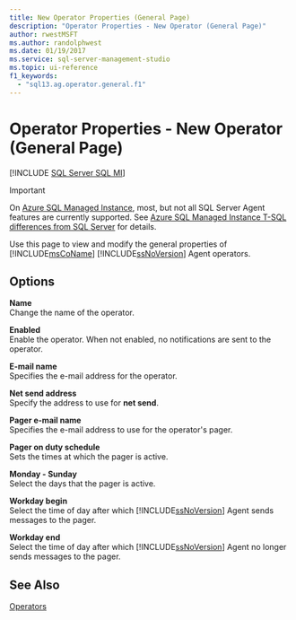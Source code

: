 ```yaml
---
title: New Operator Properties (General Page)
description: "Operator Properties - New Operator (General Page)"
author: rwestMSFT
ms.author: randolphwest
ms.date: 01/19/2017
ms.service: sql-server-management-studio
ms.topic: ui-reference
f1_keywords:
  - "sql13.ag.operator.general.f1"
---
```


# Operator Properties - New Operator (General Page)

[!INCLUDE [SQL Server SQL MI](../includes/applies-to-version/sql-asdbmi.md)]

> [!IMPORTANT]  
> On [Azure SQL Managed Instance](/azure/sql-database/sql-database-managed-instance), most, but not all SQL Server Agent features are currently supported. See [Azure SQL Managed Instance T-SQL differences from SQL Server](/azure/sql-database/sql-database-managed-instance-transact-sql-information#sql-server-agent) for details.

Use this page to view and modify the general properties of [!INCLUDE[msCoName](../includes/msconame-md.md)] [!INCLUDE[ssNoVersion](../includes/ssnoversion-md.md)] Agent operators.  
  
## Options  
**Name**  
Change the name of the operator.  
  
**Enabled**  
Enable the operator. When not enabled, no notifications are sent to the operator.  
  
**E-mail name**  
Specifies the e-mail address for the operator.  
  
**Net send address**  
Specify the address to use for **net send**.  
  
**Pager e-mail name**  
Specifies the e-mail address to use for the operator's pager.  
  
**Pager on duty schedule**  
Sets the times at which the pager is active.  
  
**Monday - Sunday**  
Select the days that the pager is active.  
  
**Workday begin**  
Select the time of day after which [!INCLUDE[ssNoVersion](../includes/ssnoversion-md.md)] Agent sends messages to the pager.  
  
**Workday end**  
Select the time of day after which [!INCLUDE[ssNoVersion](../includes/ssnoversion-md.md)] Agent no longer sends messages to the pager.  
  
## See Also  
[Operators](operators.md)  
